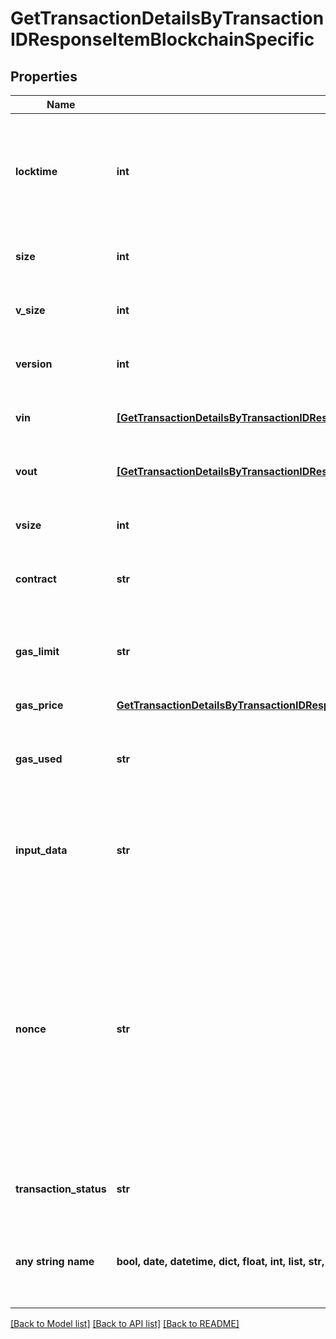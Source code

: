# GetTransactionDetailsByTransactionIDResponseItemBlockchainSpecific


## Properties
Name | Type | Description | Notes
------------ | ------------- | ------------- | -------------
**locktime** | **int** | Represents the time at which a particular transaction can be added to the blockchain. | [optional] 
**size** | **int** | Represents the total size of this transaction. | [optional] 
**v_size** | **int** | Represents the virtual size of this transaction. | [optional] 
**version** | **int** | Represents transaction version number. | [optional] 
**vin** | [**[GetTransactionDetailsByTransactionIDResponseItemBlockchainSpecificDashVin]**](GetTransactionDetailsByTransactionIDResponseItemBlockchainSpecificDashVin.md) | Represents the transaction inputs. | [optional] 
**vout** | [**[GetTransactionDetailsByTransactionIDResponseItemBlockchainSpecificDashVout]**](GetTransactionDetailsByTransactionIDResponseItemBlockchainSpecificDashVout.md) | Represents the transaction outputs. | [optional] 
**vsize** | **int** | Represents the virtual size of this transaction. | [optional] 
**contract** | **str** | Represents the specific transaction contract. | [optional] 
**gas_limit** | **str** | Represents the amount of gas used by this specific transaction alone. | [optional] 
**gas_price** | [**GetTransactionDetailsByTransactionIDResponseItemBlockchainSpecificEthereumClassicGasPrice**](GetTransactionDetailsByTransactionIDResponseItemBlockchainSpecificEthereumClassicGasPrice.md) |  | [optional] 
**gas_used** | **str** | Represents the exact unit of gas that was used for the transaction. | [optional] 
**input_data** | **str** | Represents additional information that is required for the transaction. | [optional] 
**nonce** | **str** | Represents the sequential running number for an address, starting from 0 for the first transaction. E.g., if the nonce of a transaction is 10, it would be the 11th transaction sent from the sender&#39;s address. | [optional] 
**transaction_status** | **str** | Represents the status of this transaction. | [optional] 
**any string name** | **bool, date, datetime, dict, float, int, list, str, none_type** | any string name can be used but the value must be the correct type | [optional]

[[Back to Model list]](../README.md#documentation-for-models) [[Back to API list]](../README.md#documentation-for-api-endpoints) [[Back to README]](../README.md)



